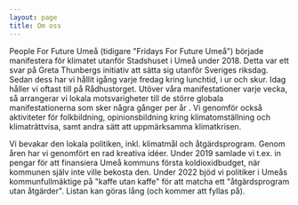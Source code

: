 ```yaml
---
layout: page
title: Om oss
---
```


People For Future Umeå (tidigare "Fridays For Future Umeå") började manifestera för klimatet utanför Stadshuset i Umeå under 2018. Detta var ett svar på Greta Thunbergs initiativ att sätta sig utanför Sveriges riksdag. Sedan dess har vi hållit igång varje fredag kring lunchtid, i ur och skur. Idag håller vi oftast till på Rådhustorget. Utöver våra manifestationer varje vecka, så arrangerar vi lokala motsvarigheter till de större globala manifestationerna som sker några gånger per år . Vi genomför också aktiviteter för folkbildning, opinionsbildning kring klimatomställning och klimaträttvisa, samt andra sätt att uppmärksamma klimatkrisen.

Vi bevakar den lokala politiken, inkl. klimatmål och åtgärdsprogram. Genom åren har vi genomfört en rad kreativa idéer. Under 2019 samlade vi t.ex. in pengar för att finansiera Umeå kommuns första koldioxidbudget, när kommunen själv inte ville bekosta den. Under 2022 bjöd vi politiker i Umeås kommunfullmäktige på "kaffe utan kaffe" för att matcha ett "åtgärdsprogram utan åtgärder". Listan kan göras lång (och kommer att fyllas på).
